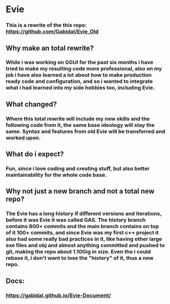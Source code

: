 # Evie

### This is a rewrite of the this repo: https://github.com/Gabidal/Evie_Old

## Why make an total rewrite?

### While i was working on GGUI for the past six months i have tried to make my resulting code more professional, also on my job i have also learned a lot about how to make production ready code and configuration, and so i wanted to integrate what i had learned into my side hobbies too, including Evie.

## What changed?

### Where this total rewrite will include my new skills and the following code from it, the same base ideology will stay the same. Syntax and features from old Evie will be transferred and worked upon.

## What do i expect?

### Fun, since i love coding and creating stuff, but also better maintainability for the whole code base.

## Why not just a new branch and not a total new repo?

### The Evie has a long history if different versions and iterations, before it was Evie it was called GAS. The history branch contains 800+ commits and the main branch contains on top of it 100+ commits, and since Evie was my first c++ project it also had some really bad practices in it, like having other large exe files and obj and almost anything committed and pushed to git, making the repo about 1.10Gig in size. Even tho i could rebase it, i don't want to lose the "history" of it, thus a new repo.

## Docs:

### https://gabidal.github.io/Evie-Document/
